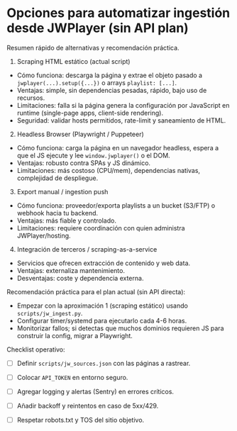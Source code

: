 # Opciones para automatizar ingestión desde JWPlayer (sin API plan)

Resumen rápido de alternativas y recomendación práctica.

1) Scraping HTML estático (actual script)
- Cómo funciona: descarga la página y extrae el objeto pasado a `jwplayer(...).setup({...})` o arrays `playlist: [...]`.
- Ventajas: simple, sin dependencias pesadas, rápido, bajo uso de recursos.
- Limitaciones: falla si la página genera la configuración por JavaScript en runtime (single-page apps, client-side rendering).
- Seguridad: validar hosts permitidos, rate-limit y saneamiento de HTML.

2) Headless Browser (Playwright / Puppeteer)
- Cómo funciona: carga la página en un navegador headless, espera a que el JS ejecute y lee `window.jwplayer()` o el DOM.
- Ventajas: robusto contra SPAs y JS dinámico.
- Limitaciones: más costoso (CPU/mem), dependencias nativas, complejidad de despliegue.

3) Export manual / ingestion push
- Cómo funciona: proveedor/exporta playlists a un bucket (S3/FTP) o webhook hacia tu backend.
- Ventajas: más fiable y controlado.
- Limitaciones: requiere coordinación con quien administra JWPlayer/hosting.

4) Integración de terceros / scraping-as-a-service
- Servicios que ofrecen extracción de contenido y web data.
- Ventajas: externaliza mantenimiento.
- Desventajas: coste y dependencia externa.

Recomendación práctica para el plan actual (sin API directa):
- Empezar con la aproximación 1 (scraping estático) usando `scripts/jw_ingest.py`.
- Configurar timer/systemd para ejecutarlo cada 4-6 horas.
- Monitorizar fallos; si detectas que muchos dominios requieren JS para construir la config, migrar a Playwright.

Checklist operativo:
- [ ] Definir `scripts/jw_sources.json` con las páginas a rastrear.
- [ ] Colocar `API_TOKEN` en entorno seguro.
- [ ] Agregar logging y alertas (Sentry) en errores críticos.
- [ ] Añadir backoff y reintentos en caso de 5xx/429.
- [ ] Respetar robots.txt y TOS del sitio objetivo.

